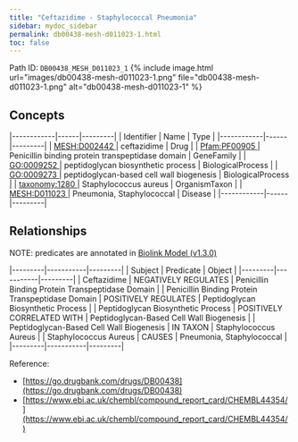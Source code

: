 ```yaml
---
title: "Ceftazidime - Staphylococcal Pneumonia"
sidebar: mydoc_sidebar
permalink: db00438-mesh-d011023-1.html
toc: false 
---
```



Path ID: `DB00438_MESH_D011023_1`
{% include image.html url="images/db00438-mesh-d011023-1.png" file="db00438-mesh-d011023-1.png" alt="db00438-mesh-d011023-1" %}

## Concepts

|------------|------|---------|
| Identifier | Name | Type    |
|------------|------|---------|
| <a href="https://identifiers.org/MESH:D002442">MESH:D002442 </a> | ceftazidime | Drug |
| <a href="https://identifiers.org/Pfam:PF00905">Pfam:PF00905 </a> | Penicillin binding protein transpeptidase domain | GeneFamily |
| <a href="https://identifiers.org/GO:0009252">GO:0009252 </a> | peptidoglycan biosynthetic process | BiologicalProcess |
| <a href="https://identifiers.org/GO:0009273">GO:0009273 </a> | peptidoglycan-based cell wall biogenesis | BiologicalProcess |
| <a href="https://identifiers.org/taxonomy:1280">taxonomy:1280 </a> | Staphylococcus aureus | OrganismTaxon |
| <a href="https://identifiers.org/MESH:D011023">MESH:D011023 </a> | Pneumonia, Staphylococcal | Disease |
|------------|------|---------|

## Relationships


NOTE: predicates are annotated in <a href="https://github.com/biolink/biolink-model/releases/tag/v1.3.0">Biolink Model (v1.3.0)</a>

|---------|-----------|---------|
| Subject | Predicate | Object  |
|---------|-----------|---------|
| Ceftazidime | NEGATIVELY REGULATES | Penicillin Binding Protein Transpeptidase Domain |
| Penicillin Binding Protein Transpeptidase Domain | POSITIVELY REGULATES | Peptidoglycan Biosynthetic Process |
| Peptidoglycan Biosynthetic Process | POSITIVELY CORRELATED WITH | Peptidoglycan-Based Cell Wall Biogenesis |
| Peptidoglycan-Based Cell Wall Biogenesis | IN TAXON | Staphylococcus Aureus |
| Staphylococcus Aureus | CAUSES | Pneumonia, Staphylococcal |
|---------|-----------|---------|

Reference: 
  - [https://go.drugbank.com/drugs/DB00438](https://go.drugbank.com/drugs/DB00438)
  - [https://www.ebi.ac.uk/chembl/compound_report_card/CHEMBL44354/](https://www.ebi.ac.uk/chembl/compound_report_card/CHEMBL44354/)
